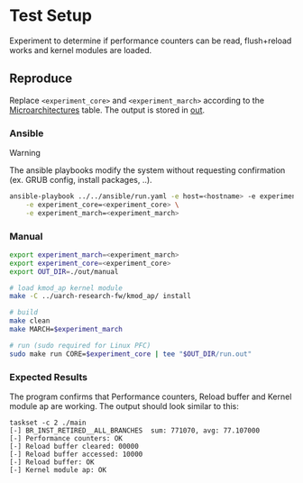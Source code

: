 # Test Setup

Experiment to determine if performance counters can be read, flush+reload works and kernel modules are loaded.


## Reproduce

Replace `<experiment_core>` and `<experiment_march>` according to the [Microarchitectures](../../README.md#microarchitectures) table. The output is stored in [out](./out).

### Ansible

> [!WARNING]
> The ansible playbooks modify the system without requesting confirmation (ex. GRUB config, install packages, ..).

```bash
ansible-playbook ../../ansible/run.yaml -e host=<hostname> -e experiment=exp-test-setup \
    -e experiment_core=<experiment_core> \
    -e experiment_march=<experiment_march>
```


### Manual

```bash
export experiment_march=<experiment_march>
export experiment_core=<experiment_core>
export OUT_DIR=./out/manual

# load kmod_ap kernel module
make -C ../uarch-research-fw/kmod_ap/ install

# build
make clean
make MARCH=$experiment_march

# run (sudo required for Linux PFC)
sudo make run CORE=$experiment_core | tee "$OUT_DIR/run.out"
```

### Expected Results

The program confirms that Performance counters, Reload buffer and Kernel module ap are working.
The output should look similar to this:
```log
taskset -c 2 ./main
[-] BR_INST_RETIRED__ALL_BRANCHES  sum: 771070, avg: 77.107000
[-] Performance counters: OK
[-] Reload buffer cleared: 00000
[-] Reload buffer accessed: 10000
[-] Reload buffer: OK
[-] Kernel module ap: OK
```